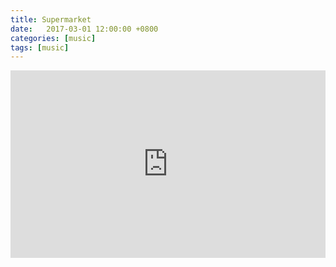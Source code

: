 ```yaml
---
title: Supermarket
date:   2017-03-01 12:00:00 +0800
categories: [music]
tags: [music]
---
```


<div class="bandcamp">

<iframe width="100%" height="300" scrolling="no" frameborder="no" allow="autoplay" src="https://w.soundcloud.com/player/?url=https%3A//api.soundcloud.com/tracks/305063944&color=%23ff5500&auto_play=false&hide_related=false&show_comments=true&show_user=true&show_reposts=false&show_teaser=true&visual=true"></iframe>

</div>

